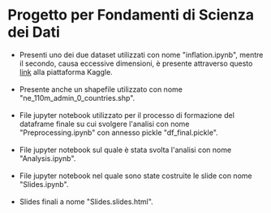 # Progetto per Fondamenti di Scienza dei Dati
<ul>
<li>Presenti uno dei due dataset utilizzati con nome "inflation.ipynb", mentre il secondo, causa eccessive dimensioni, è presente attraverso questo <a href="https://www.kaggle.com/datasets/asaniczka/tmdb-movies-dataset-2023-930k-movies">link</a> alla piattaforma Kaggle.</li><br>
<li>Presente anche un shapefile utilizzato con nome "ne_110m_admin_0_countries.shp".</li><br>
<li>File jupyter notebook utilizzato per il processo di formazione del dataframe finale su cui svolgere l'analisi con nome "Preprocessing.ipynb" con annesso pickle "df_final.pickle".</li><br>
<li>File jupyter notebook sul quale è stata svolta l'analisi con nome "Analysis.ipynb".</li><br>
<li>File jupyter notebook nel quale sono state costruite le slide con nome "Slides.ipynb".</li><br>
<li>Slides finali a nome "Slides.slides.html".</li>
</ul>
